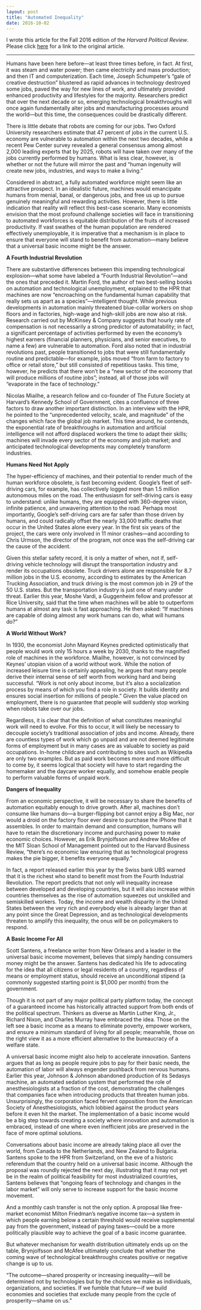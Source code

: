 ```yaml
---
layout: post
title: "Automated Inequality"
date: 2016-10-02
---
```


I wrote this article for the Fall 2016 edition of the *Harvard Political Review*. Please click [here](https://harvardpolitics.com/world/automation/) for a link to the original article.

---

Humans have been here before—at least three times before, in fact. At first, it was steam and water power; then came electricity and mass production; and then IT and computerization. Each time, Joseph Schumpeter’s “gale of creative destruction” blustered as rapid advances in technology destroyed some jobs, paved the way for new lines of work, and ultimately provided enhanced productivity and lifestyles for the majority. Researchers predict that over the next decade or so, emerging technological breakthroughs will once again fundamentally alter jobs and manufacturing processes around the world—but this time, the consequences could be drastically different. 

There is little debate that robots are coming for our jobs. Two Oxford University researchers estimate that 47 percent of jobs in the current U.S. economy are vulnerable to automation within the next two decades, while a recent Pew Center survey revealed a general consensus among almost 2,000 leading experts that by 2025, robots will have taken over many of the jobs currently performed by humans. What is less clear, however, is whether or not the future will mirror the past and “human ingenuity will create new jobs, industries, and ways to make a living.”

Considered in abstract, a fully automated workforce might seem like an attractive prospect. In an idealistic future, machines would emancipate humans from menial, banal, or dangerous jobs, and free us up to pursue genuinely meaningful and rewarding activities. However, there is little indication that reality will reflect this best-case scenario. Many economists envision that the most profound challenge societies will face in transitioning to automated workforces is equitable distribution of the fruits of increased productivity. If vast swathes of the human population are rendered effectively unemployable, it is imperative that a mechanism is in place to ensure that everyone will stand to benefit from automation—many believe that a universal basic income might be the answer.

**A Fourth Industrial Revolution**

There are substantive differences between this impending technological explosion—what some have labeled a “Fourth Industrial Revolution”—and the ones that preceded it. Martin Ford, the author of two best-selling books on automation and technological unemployment, explained to the HPR that machines are now “encroaching on the fundamental human capability that really sets us apart as a species”—intelligent thought. While previous developments in automation mainly threatened blue-collar workers on shop floors and in factories, high-wage and high-skill jobs are now also at risk. Research carried out by McKinsey & Company suggests that hourly rate of compensation is not necessarily a strong predictor of automatability; in fact, a significant percentage of activities performed by even the economy’s highest earners (financial planners, physicians, and senior executives, to name a few) are vulnerable to automation. Ford also noted that in industrial revolutions past, people transitioned to jobs that were still fundamentally routine and predictable—for example, jobs moved “from farm to factory to office or retail store,” but still consisted of repetitious tasks. This time, however, he predicts that there won’t be a “new sector of the economy that will produce millions of routine jobs”; instead, all of those jobs will “evaporate in the face of technology.”

Nicolas Miailhe, a research fellow and co-founder of The Future Society at Harvard’s Kennedy School of Government, cites a confluence of three factors to draw another important distinction. In an interview with the HPR, he pointed to the “unprecedented velocity, scale, and magnitude” of the changes which face the global job market. This time around, he contends, the exponential rate of breakthroughs in automation and artificial intelligence will not afford displaced workers the time to adapt their skills; machines will invade every sector of the economy and job market; and anticipated technological developments may completely transform industries.

**Humans Need Not Apply**

The hyper-efficiency of machines, and their potential to render much of the human workforce obsolete, is fast becoming evident. Google’s fleet of self-driving cars, for example, has collectively logged more than 1.5 million autonomous miles on the road. The enthusiasm for self-driving cars is easy to understand: unlike humans, they are equipped with 360-degree vision, infinite patience, and unwavering attention to the road. Perhaps most importantly, Google’s self-driving cars are far safer than those driven by humans, and could radically offset the nearly 33,000 traffic deaths that occur in the United States alone every year. In the first six years of the project, the cars were only involved in 11 minor crashes—and according to Chris Urmson, the director of the program, not once was the self-driving car the cause of the accident.

Given this stellar safety record, it is only a matter of when, not if, self-driving vehicle technology will disrupt the transportation industry and render its occupations obsolete. Truck drivers alone are responsible for 8.7 million jobs in the U.S. economy, according to estimates by the American Trucking Association, and truck driving is the most common job in 29 of the 50 U.S. states. But the transportation industry is just one of many under threat. Earlier this year, Moshe Vardi, a Guggenheim fellow and professor at Rice University, said that the time when machines will be able to outperform humans at almost any task is fast approaching. He then asked: “If machines are capable of doing almost any work humans can do, what will humans do?”

**A World Without Work?**

In 1930, the economist John Maynard Keynes predicted optimistically that people would work only 15 hours a week by 2030, thanks to the magnified role of machines in the workforce. Miailhe, however, is not convinced by Keynes’ utopian vision of a world without work. While the notion of increased leisure time is certainly appealing, he argues that many people derive their internal sense of self worth from working hard and being successful. “Work is not only about income, but it’s also a socialization process by means of which you find a role in society. It builds identity and ensures social insertion for millions of people.” Given the value placed on employment, there is no guarantee that people will suddenly stop working when robots take over our jobs.

Regardless, it is clear that the definition of what constitutes meaningful work will need to evolve. For this to occur, it will likely be necessary to decouple society’s traditional association of jobs and income. Already, there are countless types of work which go unpaid and are not deemed legitimate forms of employment but in many cases are as valuable to society as paid occupations. In-home childcare and contributing to sites such as Wikipedia are only two examples. But as paid work becomes more and more difficult to come by, it seems logical that society will have to start regarding the homemaker and the daycare worker equally, and somehow enable people to perform valuable forms of unpaid work.

**Dangers of Inequality**

From an economic perspective, it will be necessary to share the benefits of automation equitably enough to drive growth. After all, machines don’t consume like humans do—a burger-flipping bot cannot enjoy a Big Mac, nor would a droid on the factory floor ever desire to purchase the iPhone that it assembles. In order to maintain demand and consumption, humans will have to retain the discretionary income and purchasing power to make economic choices. However, as Erik Brynjolfsson and Andrew McAfee of the MIT Sloan School of Management pointed out to the Harvard Business Review, “there’s no economic law ensuring that as technological progress makes the pie bigger, it benefits everyone equally.”

In fact, a report released earlier this year by the Swiss bank UBS warned that it is the richest who stand to benefit most from the Fourth Industrial Revolution. The report predicts that not only will inequality increase between developed and developing countries, but it will also increase within countries themselves as the rise of automation squeezes out unskilled and semiskilled workers. Today, the income and wealth disparity in the United States between the very rich and everybody else is already larger than at any point since the Great Depression, and as technological developments threaten to amplify this inequality, the onus will be on policymakers to respond.

**A Basic Income For All**

Scott Santens, a freelance writer from New Orleans and a leader in the universal basic income movement, believes that simply handing consumers money might be the answer. Santens has dedicated his life to advocating for the idea that all citizens or legal residents of a country, regardless of means or employment status, should receive an unconditional stipend (a commonly suggested starting point is $1,000 per month) from the government.

Though it is not part of any major political party platform today, the concept of a guaranteed income has historically attracted support from both ends of the political spectrum. Thinkers as diverse as Martin Luther King, Jr., Richard Nixon, and Charles Murray have embraced the idea. Those on the left see a basic income as a means to eliminate poverty, empower workers, and ensure a minimum standard of living for all people; meanwhile, those on the right view it as a more efficient alternative to the bureaucracy of a welfare state.

A universal basic income might also help to accelerate innovation. Santens argues that as long as people require jobs to pay for their basic needs, the automation of labor will always engender pushback from nervous humans. Earlier this year, Johnson & Johnson abandoned production of its Sedasys machine, an automated sedation system that performed the role of anesthesiologists at a fraction of the cost, demonstrating the challenges that companies face when introducing products that threaten human jobs. Unsurprisingly, the corporation faced fervent opposition from the American Society of Anesthesiologists, which lobbied against the product years before it even hit the market. The implementation of a basic income would be a big step towards creating a society where innovation and automation is embraced, instead of one where even inefficient jobs are preserved in the face of more optimal solutions.

Conversations about basic income are already taking place all over the world, from Canada to the Netherlands, and New Zealand to Bulgaria. Santens spoke to the HPR from Switzerland, on the eve of a historic referendum that the country held on a universal basic income. Although the proposal was roundly rejected the next day, illustrating that it may not yet be in the realm of political feasibility for most industrialized countries, Santens believes that “ongoing fears of technology and changes in the labor market” will only serve to increase support for the basic income movement.

And a monthly cash transfer is not the only option. A proposal like free-market economist Milton Friedman’s negative income tax—a system in which people earning below a certain threshold would receive supplemental pay from the government, instead of paying taxes—could be a more politically plausible way to achieve the goal of a basic income guarantee.

But whatever mechanism for wealth distribution ultimately ends up on the table, Brynjolfsson and McAfee ultimately conclude that whether the coming wave of technological breakthroughs creates positive or negative change is up to us.

“The outcome—shared prosperity or increasing inequality—will be determined not by technologies but by the choices we make as individuals, organizations, and societies. If we fumble that future—if we build economies and societies that exclude many people from the cycle of prosperity—shame on us.”
